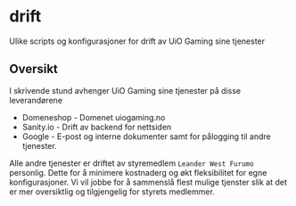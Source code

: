 # drift

Ulike scripts og konfigurasjoner for drift av UiO Gaming sine tjenester

## Oversikt

I skrivende stund avhenger UiO Gaming sine tjenester på disse leverandørene

* Domeneshop - Domenet uiogaming.no
* Sanity.io - Drift av backend for nettsiden
* Google - E-post og interne dokumenter samt for pålogging til andre tjenester.

Alle andre tjenester er driftet av styremedlem `Leander West Furumo` personlig. Dette for å minimere kostnaderg og økt fleksibilitet for egne konfigurasjoner.
Vi vil jobbe for å sammenslå flest mulige tjenster slik at det er mer oversiktlig og tilgjengelig for styrets medlemmer.
